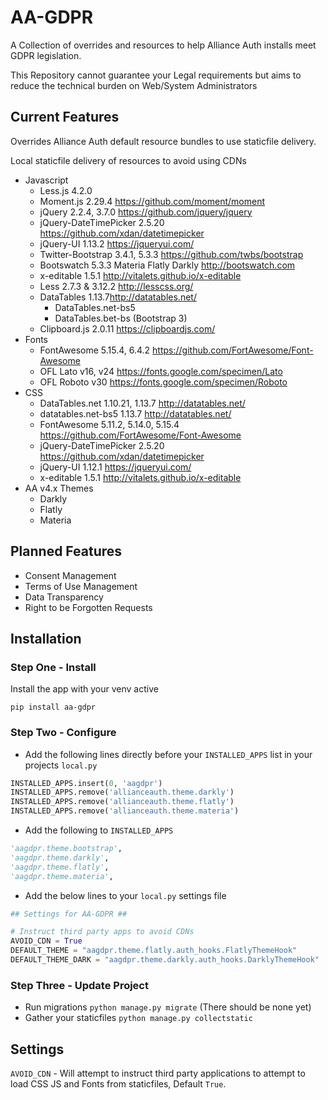# AA-GDPR

A Collection of overrides and resources to help Alliance Auth installs meet GDPR legislation.

This Repository cannot guarantee your Legal requirements but aims to reduce the technical burden on Web/System Administrators

## Current Features

Overrides Alliance Auth default resource bundles to use staticfile delivery.

Local staticfile delivery of resources to avoid using CDNs

- Javascript
  - Less.js 4.2.0
  - Moment.js 2.29.4 <https://github.com/moment/moment>
  - jQuery 2.2.4, 3.7.0 <https://github.com/jquery/jquery>
  - jQuery-DateTimePicker 2.5.20 <https://github.com/xdan/datetimepicker>
  - jQuery-UI 1.13.2 <https://jqueryui.com/>
  - Twitter-Bootstrap 3.4.1, 5.3.3 <https://github.com/twbs/bootstrap>
  - Bootswatch 5.3.3 Materia Flatly Darkly <http://bootswatch.com>
  - x-editable 1.5.1 <http://vitalets.github.io/x-editable>
  - Less 2.7.3 & 3.12.2 <http://lesscss.org/>
  - DataTables 1.13.7<http://datatables.net/>
    - DataTables.net-bs5
    - DataTables.bet-bs (Bootstrap 3)
  - Clipboard.js 2.0.11 <https://clipboardjs.com/>
- Fonts
  - FontAwesome 5.15.4, 6.4.2 <https://github.com/FortAwesome/Font-Awesome>
  - OFL Lato v16, v24 <https://fonts.google.com/specimen/Lato>
  - OFL Roboto v30 <https://fonts.google.com/specimen/Roboto>
- CSS
  - DataTables.net 1.10.21, 1.13.7 <http://datatables.net/>
  - datatables.net-bs5 1.13.7 <http://datatables.net/>
  - FontAwesome 5.11.2, 5.14.0, 5.15.4 <https://github.com/FortAwesome/Font-Awesome>
  - jQuery-DateTimePicker 2.5.20 <https://github.com/xdan/datetimepicker>
  - jQuery-UI 1.12.1 <https://jqueryui.com/>
  - x-editable 1.5.1 <http://vitalets.github.io/x-editable>
- AA v4.x Themes
  - Darkly
  - Flatly
  - Materia

## Planned Features

- Consent Management
- Terms of Use Management
- Data Transparency
- Right to be Forgotten Requests

## Installation

### Step One - Install

Install the app with your venv active

```shell
pip install aa-gdpr
```

### Step Two - Configure

- Add the following lines directly before your `INSTALLED_APPS` list in your projects `local.py`

```python
INSTALLED_APPS.insert(0, 'aagdpr')
INSTALLED_APPS.remove('allianceauth.theme.darkly')
INSTALLED_APPS.remove('allianceauth.theme.flatly')
INSTALLED_APPS.remove('allianceauth.theme.materia')
```

- Add the following to `INSTALLED_APPS`

```python
'aagdpr.theme.bootstrap',
'aagdpr.theme.darkly',
'aagdpr.theme.flatly',
'aagdpr.theme.materia',
```

- Add the below lines to your `local.py` settings file

```python
## Settings for AA-GDPR ##

# Instruct third party apps to avoid CDNs
AVOID_CDN = True
DEFAULT_THEME = "aagdpr.theme.flatly.auth_hooks.FlatlyThemeHook"
DEFAULT_THEME_DARK = "aagdpr.theme.darkly.auth_hooks.DarklyThemeHook"  # Legacy AAv3 user.profile.night_mode=1
```

### Step Three - Update Project

- Run migrations `python manage.py migrate` (There should be none yet)
- Gather your staticfiles `python manage.py collectstatic`

## Settings

`AVOID_CDN` - Will attempt to instruct third party applications to attempt to load CSS JS and Fonts from staticfiles, Default `True`.
